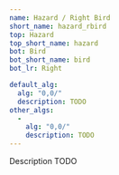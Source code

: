 ```yaml
---
name: Hazard / Right Bird
short_name: hazard_rbird
top: Hazard
top_short_name: hazard
bot: Bird
bot_short_name: bird
bot_lr: Right

default_alg:
  alg: "0,0/"
  description: TODO
other_algs:
  -
    alg: "0,0/"
    description: TODO
---
```


Description TODO

